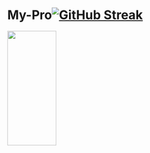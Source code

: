 
# My-Pro[![GitHub Streak](http://github-readme-streak-stats.herokuapp.com?user=idrisnas02&theme=graywhite&hide_border=true&date_format=j%20M%5B%20Y%5D)](https://git.io/streak-stats)
<img align="left" width="47%" height="260vh" src="https://github-readme-stats.vercel.app/api/top-langs/?username=idrisnas02&theme=graywhite&hide_icons=true" />
